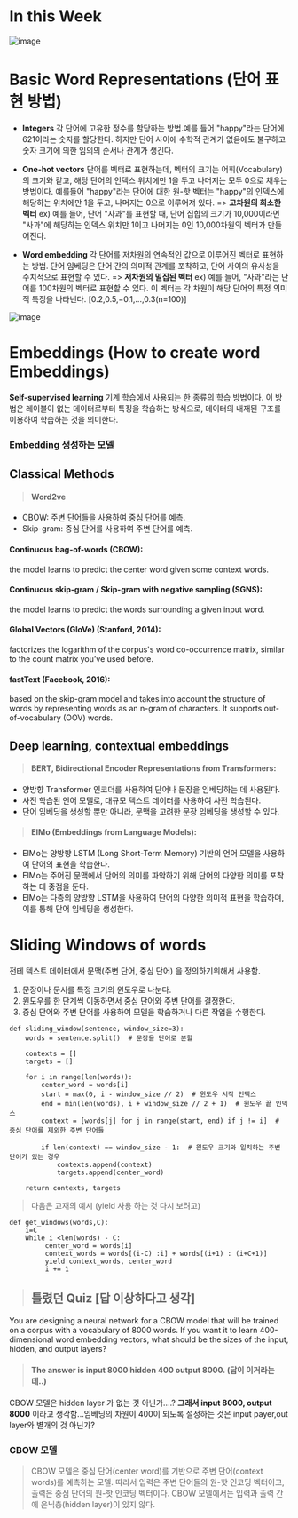 # In this Week
![image](https://github.com/JinnyKo/NLP-Specialization-Coursera/assets/93627969/90c40b4a-01ea-41f2-8395-500682618715)

# Basic Word Representations (단어 표현 방법) 
- **Integers**
 각 단어에 고유한 정수를 할당하는 방법.예를 들어 "happy"라는 단어에 621이라는 숫자를 할당한다. 하지만 단어 사이에 수학적 관계가 없음에도 불구하고 숫자 크기에 의한 임의의 순서나 관계가 생긴다.

- **One-hot vectors**
 단어를 벡터로 표현하는데, 벡터의 크기는 어휘(Vocabulary)의 크기와 같고, 해당 단어의 인덱스 위치에만 1을 두고 나머지는 모두 0으로 채우는 방법이다. 예를들어 "happy"라는 단어에 대한 원-핫 벡터는 "happy"의 인덱스에 해당하는 위치에만 1을 두고, 나머지는 0으로 이루어져 있다.
=> **고차원의 희소한 벡터**
ex) 예를 들어, 단어 "사과"를 표현할 때, 단어 집합의 크기가 10,000이라면 "사과"에 해당하는 인덱스 위치만 1이고 나머지는 0인 10,000차원의 벡터가 만들어진다.

- **Word embedding**
각 단어를 저차원의 연속적인 값으로 이루어진 벡터로 표현하는 방법. 단어 임베딩은 단어 간의 의미적 관계를 포착하고, 단어 사이의 유사성을 수치적으로 표현할 수 있다.
=> **저차원의 밀집된 벡터**
ex) 예를 들어, "사과"라는 단어를 100차원의 벡터로 표현할 수 있다. 이 벡터는 각 차원이 해당 단어의 특정 의미적 특징을 나타낸다. [0.2,0.5,−0.1,...,0.3(n=100)]

![image](https://github.com/JinnyKo/NLP-Specialization-Coursera/assets/93627969/24086256-d1fe-40ee-bcc0-484f3f296f26)

# Embeddings (How to create word Embeddings) 
**Self-supervised learning** 
기계 학습에서 사용되는 한 종류의 학습 방법이다. 이 방법은 레이블이 없는 데이터로부터 특징을 학습하는 방식으로, 데이터의 내재된 구조를 이용하여 학습하는 것을 의미한다. 
### Embedding 생성하는 모델

## Classical Methods
> #### Word2ve 
- CBOW: 주변 단어들을 사용하여 중심 단어를 예측.
- Skip-gram: 중심 단어를 사용하여 주변 단어를 예측.
#### Continuous bag-of-words (CBOW):
the model learns to predict the center word given some context words.
#### Continuous skip-gram / Skip-gram with negative sampling (SGNS): 
the model learns to predict the words surrounding a given input word.
#### Global Vectors (GloVe) (Stanford, 2014): 
factorizes the logarithm of the corpus's word co-occurrence matrix,  similar to the count matrix you’ve used before.
#### fastText (Facebook, 2016): 
based on the skip-gram model and takes into account the structure of words by representing words as an n-gram of characters. It supports out-of-vocabulary (OOV) words.

## Deep learning, contextual embeddings
>#### BERT, Bidirectional Encoder Representations from Transformers:
- 양방향 Transformer 인코더를 사용하여 단어나 문장을 임베딩하는 데 사용된다.
- 사전 학습된 언어 모델로, 대규모 텍스트 데이터를 사용하여 사전 학습된다.
-  단어 임베딩을 생성할 뿐만 아니라, 문맥을 고려한 문장 임베딩을 생성할 수 있다.
  
> #### ElMo (Embeddings from Language Models):
- ElMo는 양방향 LSTM (Long Short-Term Memory) 기반의 언어 모델을 사용하여 단어의 표현을 학습한다.
- ElMo는 주어진 문맥에서 단어의 의미를 파악하기 위해 단어의 다양한 의미를 포착하는 데 중점을 둔다.
- ElMo는 다층의 양방향 LSTM을 사용하여 단어의 다양한 의미적 표현을 학습하며, 이를 통해 단어 임베딩을 생성한다.

# Sliding Windows of words
전테 텍스트 데이터에서 문맥(주변 단어, 중심 단어) 을 정의하기위해서 사용함. 
1. 문장이나 문서를 특정 크기의 윈도우로 나눈다.
2. 윈도우를 한 단계씩 이동하면서 중심 단어와 주변 단어를 결정한다.
3. 중심 단어와 주변 단어를 사용하여 모델을 학습하거나 다른 작업을 수행한다.

```
def sliding_window(sentence, window_size=3):
    words = sentence.split()  # 문장을 단어로 분할
    
    contexts = []
    targets = []
    
    for i in range(len(words)):
        center_word = words[i]
        start = max(0, i - window_size // 2)  # 윈도우 시작 인덱스
        end = min(len(words), i + window_size // 2 + 1)  # 윈도우 끝 인덱스
        context = [words[j] for j in range(start, end) if j != i]  # 중심 단어를 제외한 주변 단어들
        
        if len(context) == window_size - 1:  # 윈도우 크기와 일치하는 주변 단어가 있는 경우
            contexts.append(context)
            targets.append(center_word)
    
    return contexts, targets
```

> 다음은 교재의 예시 (yield 사용 하는 것 다시 보려고)  
```
def get_windows(words,C):
    i=C
    While i <len(words) - C:
         center_word = words[i]
         context_words = words[(i-C) :i] + words[(i+1) : (i+C+1)]
         yield context_words, center_word
         i += 1 
```

> ## 틀렸던 Quiz [답 이상하다고 생각]
You are designing a neural network for a CBOW model that will be trained on a corpus with a vocabulary of 8000 words. If you want it to learn 400-dimensional word embedding vectors, what should be the sizes of the input, hidden, and output layers?
> #### The answer is input 8000 hidden 400 output 8000. (답이 이거라는데..)
CBOW 모델은 hidden layer 가 없는 것 아닌가....? **그래서 input 8000, output 8000** 이라고 생각함...임베딩의 차원이 400이 되도록 설정하는 것은 input payer,out layer와 별개의 것 아닌가? 

### CBOW 모델 
> CBOW 모델은 중심 단어(center word)를 기반으로 주변 단어(context words)를 예측하는 모델. 따라서 입력은 주변 단어들의 원-핫 인코딩 벡터이고, 출력은 중심 단어의 원-핫 인코딩 벡터이다. CBOW 모델에서는 입력과 출력 간에 은닉층(hidden layer)이 있지 않다.











